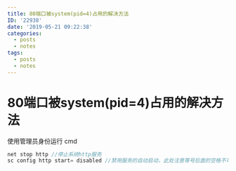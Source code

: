 ```yaml
---
title: 80端口被system(pid=4)占用的解决方法
ID: '22938'
date: '2019-05-21 09:22:38'
categories:
  - posts
  - notes
tags:
  - posts
  - notes
---
```


# 80端口被system(pid=4)占用的解决方法

使用管理员身份运行 cmd

``` js 
net stop http //停止系统http服务
sc config http start= disabled //禁用服务的自动启动，此处注意等号后面的空格不可少
```
 
 
 
 
 
 
 
 
 
 
 
 
 
 
 
 
 
 
 
 
 
 
